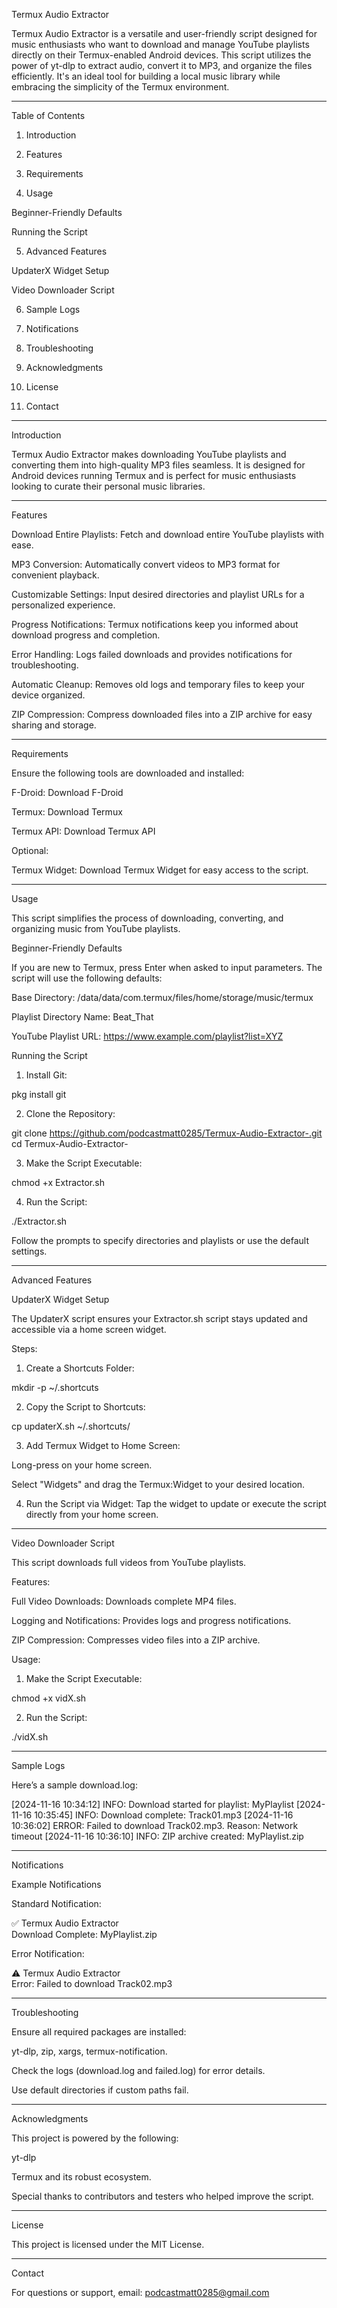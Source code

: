 Termux Audio Extractor

Termux Audio Extractor is a versatile and user-friendly script designed for music enthusiasts who want to download and manage YouTube playlists directly on their Termux-enabled Android devices. This script utilizes the power of yt-dlp to extract audio, convert it to MP3, and organize the files efficiently. It's an ideal tool for building a local music library while embracing the simplicity of the Termux environment.


---

Table of Contents

1. Introduction


2. Features


3. Requirements


4. Usage

Beginner-Friendly Defaults

Running the Script



5. Advanced Features

UpdaterX Widget Setup

Video Downloader Script



6. Sample Logs


7. Notifications


8. Troubleshooting


9. Acknowledgments


10. License


11. Contact




---

Introduction

Termux Audio Extractor makes downloading YouTube playlists and converting them into high-quality MP3 files seamless. It is designed for Android devices running Termux and is perfect for music enthusiasts looking to curate their personal music libraries.


---

Features

Download Entire Playlists: Fetch and download entire YouTube playlists with ease.

MP3 Conversion: Automatically convert videos to MP3 format for convenient playback.

Customizable Settings: Input desired directories and playlist URLs for a personalized experience.

Progress Notifications: Termux notifications keep you informed about download progress and completion.

Error Handling: Logs failed downloads and provides notifications for troubleshooting.

Automatic Cleanup: Removes old logs and temporary files to keep your device organized.

ZIP Compression: Compress downloaded files into a ZIP archive for easy sharing and storage.



---

Requirements

Ensure the following tools are downloaded and installed:

F-Droid: Download F-Droid

Termux: Download Termux

Termux API: Download Termux API


Optional:

Termux Widget: Download Termux Widget for easy access to the script.



---

Usage

This script simplifies the process of downloading, converting, and organizing music from YouTube playlists.

Beginner-Friendly Defaults

If you are new to Termux, press Enter when asked to input parameters. The script will use the following defaults:

Base Directory: /data/data/com.termux/files/home/storage/music/termux

Playlist Directory Name: Beat_That

YouTube Playlist URL: https://www.example.com/playlist?list=XYZ


Running the Script

1. Install Git:

pkg install git


2. Clone the Repository:

git clone https://github.com/podcastmatt0285/Termux-Audio-Extractor-.git  
cd Termux-Audio-Extractor-


3. Make the Script Executable:

chmod +x Extractor.sh


4. Run the Script:

./Extractor.sh



Follow the prompts to specify directories and playlists or use the default settings.


---

Advanced Features

UpdaterX Widget Setup

The UpdaterX script ensures your Extractor.sh script stays updated and accessible via a home screen widget.

Steps:

1. Create a Shortcuts Folder:

mkdir -p ~/.shortcuts


2. Copy the Script to Shortcuts:

cp updaterX.sh ~/.shortcuts/


3. Add Termux Widget to Home Screen:

Long-press on your home screen.

Select "Widgets" and drag the Termux:Widget to your desired location.



4. Run the Script via Widget:
Tap the widget to update or execute the script directly from your home screen.




---

Video Downloader Script

This script downloads full videos from YouTube playlists.

Features:

Full Video Downloads: Downloads complete MP4 files.

Logging and Notifications: Provides logs and progress notifications.

ZIP Compression: Compresses video files into a ZIP archive.


Usage:

1. Make the Script Executable:

chmod +x vidX.sh


2. Run the Script:

./vidX.sh




---

Sample Logs

Here’s a sample download.log:

[2024-11-16 10:34:12] INFO: Download started for playlist: MyPlaylist
[2024-11-16 10:35:45] INFO: Download complete: Track01.mp3
[2024-11-16 10:36:02] ERROR: Failed to download Track02.mp3. Reason: Network timeout
[2024-11-16 10:36:10] INFO: ZIP archive created: MyPlaylist.zip


---

Notifications

Example Notifications

Standard Notification:

✅ Termux Audio Extractor  
Download Complete: MyPlaylist.zip

Error Notification:

⚠️ Termux Audio Extractor  
Error: Failed to download Track02.mp3


---

Troubleshooting

Ensure all required packages are installed:

yt-dlp, zip, xargs, termux-notification.


Check the logs (download.log and failed.log) for error details.

Use default directories if custom paths fail.



---

Acknowledgments

This project is powered by the following:

yt-dlp

Termux and its robust ecosystem.


Special thanks to contributors and testers who helped improve the script.


---

License

This project is licensed under the MIT License.


---

Contact

For questions or support, email: podcastmatt0285@gmail.com

